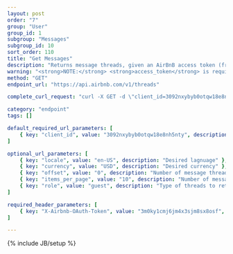 ```yaml
---
layout: post
order: "7"
group: "User"
group_id: 1
subgroup: "Messages"
subgroup_id: 10
sort_order: 110
title: "Get Messages"
description: "Returns message threads, given an AirBnB access token (from authenticating with login endpoints)."
warning: "<strong>NOTE:</strong> <strong>access_token</strong> is required to hit this endpoint."
method: "GET"
endpoint_url: "https://api.airbnb.com/v1/threads"

complete_curl_request: "curl -X GET -d \"client_id=3092nxybyb0otqw18e8nh5nty\" -d \"locale=en-US\" -d \"currency=USD\" -d \"offset=0\" -d \"items_per_page=10\" -d \"role=guest\" -H \"X-Airbnb-OAuth-Token:3m0ky1cmj6jm4x3sjm8sx8osf\" https://api.airbnb.com/v1/threads"

category: "endpoint"
tags: []

default_required_url_parameters: [
	{ key: "client_id", value: "3092nxybyb0otqw18e8nh5nty", description: "API Key" }
]

optional_url_parameters: [
	{ key: "locale", value: "en-US", description: "Desired lagnuage" },
	{ key: "currency", value: "USD", description: "Desired currency" },
	{ key: "offset", value: "0", description: "Number of message threads to offset in search" },
	{ key: "items_per_page", value: "10", description: "Number of message threads to display at once" },
	{ key: "role", value: "guest", description: "Type of threads to retrieve. \"guest\", \"host\", or don't include this param for both" }
]

required_header_parameters: [
	{ key: "X-Airbnb-OAuth-Token", value: "3m0ky1cmj6jm4x3sjm8sx8osf", description: "Airbnb auth token (from authing with login endpoints)" }
]

---
```

{% include JB/setup %}
